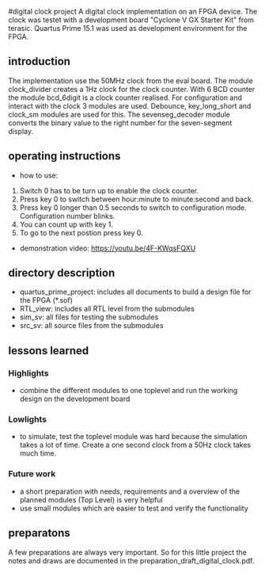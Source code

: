 #digital clock project
A digital clock implementation on an FPGA device.
The clock was testet with a development board "Cyclone V GX Starter Kit" from terasic.
Quartus Prime 15.1 was used as development environment for the FPGA.

## introduction
The implementation use the 50MHz clock from the eval board. 
The module clock_divider creates a 1Hz clock for the clock counter.
With 6 BCD counter the module bcd_6digit is a clock counter realised.
For configuration and interact with the clock 3 modules are used. Debounce, key_long_short and clock_sm modules are used for this.
The sevenseg_decoder module converts the binary value to the right number for the seven-segment display.

## operating instructions
*  how to use:
  1.  Switch 0 has to be turn up to enable the clock counter.
  2.  Press key 0 to switch between hour:minute to minute:second and back.
  3.  Press key 0 longer than 0.5 seconds to switch to configuration mode. Configuration number blinks.
  4.  You can count up with key 1.
  5.  To go to the next postion press key 0.
* demonstration video: https://youtu.be/4F-KWqsFQXU

## directory description
* quartus_prime_project: includes all documents to build a design file for the FPGA (*.sof)
* RTL_view: includes all RTL level from the submodules
* sim_sv: all files for testing the submodules
* src_sv: all source files from the submodules

## lessons learned

###	Highlights
* combine the different modules to one toplevel and run the working design on the development board

###	Lowlights
* to simulate, test the toplevel module was hard because the simulation takes a lot of time. Create a one second clock from a 50Hz clock takes much time.

###	Future work
* a short preparation with needs, requirements and a overview of the planned modules (Top Level) is very helpful
* use small modules which are easier to test and verify the functionality

## preparatons
A few preparations are always very important. So for this little project the notes and draws are documented in the preparation_draft_digital_clock.pdf.

